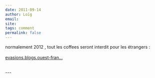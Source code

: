 ```yaml
---
date: 2011-09-14
author: Loïg
email: 
site: 
tags: comment
permalink: false
---
```


<p>normalement 2012 , tout les coffees seront interdit pour les étrangers :<br />
<br />
<a href="http://evasions.blogs.ouest-france.fr/archive/2011/05/29/amsterdam-les-touristes-interdits-de-coffee-shop.html" rel="nofollow" title="http://evasions.blogs.ouest-france.fr/archive/2011/05/29/amsterdam-les-touristes-interdits-de-coffee-shop.html">evasions.blogs.ouest-fran...</a><br />
 </p>
---
